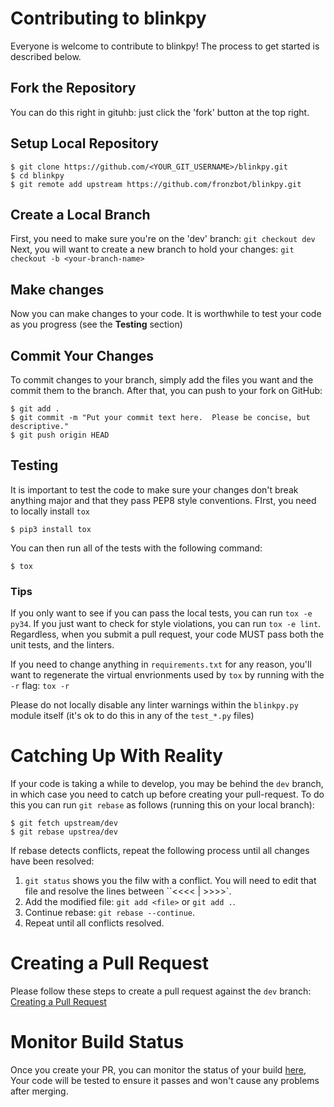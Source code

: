 # Contributing to blinkpy

Everyone is welcome to contribute to blinkpy! The process to get started is described below.

## Fork the Repository

You can do this right in gituhb: just click the 'fork' button at the top right.

## Setup Local Repository

```shell
$ git clone https://github.com/<YOUR_GIT_USERNAME>/blinkpy.git
$ cd blinkpy
$ git remote add upstream https://github.com/fronzbot/blinkpy.git
```

## Create a Local Branch

First, you need to make sure you're on the 'dev' branch:
``git checkout dev``
Next, you will want to create a new branch to hold your changes:
``git checkout -b <your-branch-name>``

## Make changes

Now you can make changes to your code.  It is worthwhile to test your code as you progress (see the **Testing** section)

## Commit Your Changes

To commit changes to your branch, simply add the files you want and the commit them to the branch.  After that, you can push to your fork on GitHub:

```shell
$ git add .
$ git commit -m "Put your commit text here.  Please be concise, but descriptive."
$ git push origin HEAD
```

## Testing

It is important to test the code to make sure your changes don't break anything major and that they pass PEP8 style conventions.
FIrst, you need to locally install ``tox``

```shell
$ pip3 install tox
```

You can then run all of the tests with the following command:

```shell
$ tox
```

### Tips

If you only want to see if you can pass the local tests, you can run ``tox -e py34``.  If you just want to check for style violations, you can run ``tox -e lint``.  Regardless, when you submit a pull request, your code MUST pass both the unit tests, and the linters.

If you need to change anything in ``requirements.txt`` for any reason, you'll want to regenerate the virtual envrionments used by ``tox`` by running with the ``-r`` flag: ``tox -r``

Please do not locally disable any linter warnings within the ``blinkpy.py`` module itself (it's ok to do this in any of the ``test_*.py`` files)

# Catching Up With Reality

If your code is taking a while to develop, you may be behind the ``dev`` branch, in which case you need to catch up before creating your pull-request.  To do this you can run ``git rebase`` as follows (running this on your local branch):

```shell
$ git fetch upstream/dev
$ git rebase upstrea/dev
```

If rebase detects conflicts, repeat the following process until all changes have been resolved:

1. ``git status`` shows you the filw with a conflict.  You will need to edit that file and resolve the lines between ``<<<< | >>>>`.
2. Add the modified file: ``git add <file>`` or ``git add .``.
3. Continue rebase: ``git rebase --continue``.
4. Repeat until all conflicts resolved.

# Creating a Pull Request

Please follow these steps to create a pull request against the ``dev`` branch: [Creating a Pull Request](https://help.github.com/articles/creating-a-pull-request/)

# Monitor Build Status

Once you create your PR, you can monitor the status of your build [here](https://travis-ci.org/fronzbot/blinkpy),  Your code will be tested to ensure it passes and won't cause any problems after merging.